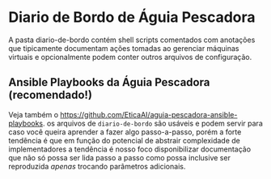 # Diario de Bordo de Águia Pescadora
A pasta diario-de-bordo contém shell scripts comentados com anotações que
tipicamente documentam ações tomadas ao gerenciar máquinas virtuais e
opcionalmente podem conter outros arquivos de configuração.

## Ansible Playbooks da Águia Pescadora (recomendado!)

Veja também o <https://github.com/EticaAI/aguia-pescadora-ansible-playbooks>.
os arquivos de `diario-de-bordo` são usáveis e podem servir para caso você
queira aprender a fazer algo passo-a-passo, porém a forte tendência é que
em função do potencial de abstrair complexidade de implementadores a tendência
é nosso foco disponibilizar documentação que não só possa ser lida passo a passo
como possa inclusive ser reproduzida _apenas_ trocando parâmetros adicionais.
